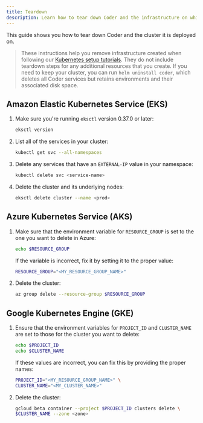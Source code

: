 ```yaml
---
title: Teardown
description: Learn how to tear down Coder and the infrastructure on which it's deployed.
---
```


This guide shows you how to tear down Coder and the cluster it is deployed on.

> These instructions help you remove infrastructure created when following our
[Kubernetes setup tutorials](../../setup/kubernetes/index.md). They do not
include teardown steps for any additional resources that you create.  If you
need to keep your cluster, you can run `helm uninstall coder`, which deletes all
Coder services but retains environments and their associated disk space.

## Amazon Elastic Kubernetes Service (EKS)

1. Make sure you're running `eksctl` version 0.37.0 or later:

    ```bash
    eksctl version
    ```

1. List all of the services in your cluster:

    ```bash
    kubectl get svc --all-namespaces
    ```

1. Delete any services that have an `EXTERNAL-IP` value in your namespace:

    ```bash
    kubectl delete svc <service-name>
    ```

1. Delete the cluster and its underlying nodes:

    ```bash
    eksctl delete cluster --name <prod>
    ```

## Azure Kubernetes Service (AKS)

1. Make sure that the environment variable for `RESOURCE_GROUP` is set to the
   one you want to delete in Azure:

    ```bash
    echo $RESOURCE_GROUP
    ```

    If the variable is incorrect, fix it by setting it to the proper value:

    ```bash
    RESOURCE_GROUP="<MY_RESOURCE_GROUP_NAME>"
    ```

1. Delete the cluster:

    ```bash
    az group delete --resource-group $RESOURCE_GROUP
    ```

## Google Kubernetes Engine (GKE)

1. Ensure that the environment variables for `PROJECT_ID` and `CLUSTER_NAME` are
   set to those for the cluster you want to delete:

    ```bash
    echo $PROJECT_ID
    echo $CLUSTER_NAME
    ```

    If these values are incorrect, you can fix this by providing the proper
    names:

    ```bash
    PROJECT_ID="<MY_RESOURCE_GROUP_NAME>" \
    CLUSTER_NAME="<MY_CLUSTER_NAME>"
    ```

1. Delete the cluster:

    ```bash
    gcloud beta container --project $PROJECT_ID clusters delete \
    $CLUSTER_NAME --zone <zone>
    ```
